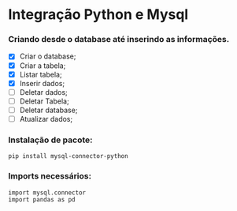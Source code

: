 # **Integração Python e Mysql**
### **Criando desde o database até inserindo as informações.**

- [x] Criar o database;
- [x] Criar a tabela;
- [x] Listar tabela;
- [x] Inserir dados;
- [ ] Deletar dados;
- [ ] Deletar Tabela;
- [ ] Deletar database;
- [ ] Atualizar dados;

### **Instalação de pacote:**

```
pip install mysql-connector-python
```

### **Imports necessários:**

```
import mysql.connector
import pandas as pd
```